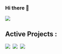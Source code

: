 ### Hi there 👋

<div>
    <img align="center" src="https://github-readme-stats.vercel.app/api?username=reuhreuh&count_private=true&include_all_commits=true&show_icons=true&theme=tokyonight" />
  <h2>Active Projects : </h2>
    <a href="https://github.com/reuhreuh/valorant-api-client"><img align="center" src="https://github-readme-stats.vercel.app/api/pin/?username=reuhreuh&repo=valorant-api-client&theme=tokyonight" /></a>&nbsp;
    <a href="https://github.com/reuhreuh/henrikapi-val-client"><img align="center" src="https://github-readme-stats.vercel.app/api/pin/?username=reuhreuh&repo=henrikapi-val-client&theme=tokyonight" /></a>&nbsp;
    <a href="https://github.com/reuhreuh/poolpm-hosky-tools"><img align="center" src="https://github-readme-stats.vercel.app/api/pin/?username=reuhreuh&repo=poolpm-hosky-tools&theme=tokyonight" /></a>&nbsp;
</div>

<!--
**reuhreuh/reuhreuh** is a ✨ _special_ ✨ repository because its `README.md` (this file) appears on your GitHub profile.

Here are some ideas to get you started:

- 🔭 I’m currently working on ...
- 🌱 I’m currently learning ...
- 👯 I’m looking to collaborate on ...
- 🤔 I’m looking for help with ...
- 💬 Ask me about ...
- 📫 How to reach me: ...
- 😄 Pronouns: ...
- ⚡ Fun fact: ...
-->
